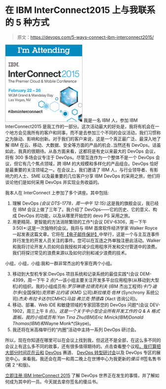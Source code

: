 # 在 IBM InterConnect2015 上与我联系的 5 种方式

> 原文：<https://devops.com/5-ways-connect-ibm-interconnect2015/>

[![interconnect-badge-250x250_im_attending](img/44177f9237ad4638de91396dbe443c64.png)](https://devops.com/wp-content/uploads/2015/02/interconnect-badge-250x250_im_attending.jpg) 我是一名 IBM 人，参加 IBM InterConnect2015 是我工作的一部分。这次活动最大的好处是，我将有机会在一个地方会见我所有的客户和同事，而不是去参加三个不同的会议活动，我们习惯称之为脉动、影响和创新。对于我们的客户来说，这是一个真正最广泛、最深入地了解 IBM 在云、移动、大数据、安全等方面的产品的机会..当然还有 DevOps。话虽如此，我真的很期待。从各方面来看，这都将是有史以来最大的 DevOps 会议，将有 300 多场会议专注于 DevOps。尽管互连作为一个整体不是一个 DevOps 会议，但它有几个焦点领域，跨 IBM 的大规模和多样化的产品组合。DevOps 恰好是最重要的关注领域之一。在会议上，我们邀请了 IBM 人，与行业领导者、有影响力的人士、SME 以及最重要的几位客户分享 IBM DevOps 的采用之旅，他们将谈论他们是如何采用 DevOps 并实现业务收益的。

我本人在 InterConnect 上参加了多个讲座。其中包括:

1.  理解 DevOps *(会议 DTS-1778，周一中午 12:15)*:这是我的旗舰会议，我已经在 IBM 会议上做了三年了。我介绍了 DevOps——它的历史、它的意义、构成 DevOps 的功能，以及从哪里开始您的 devo PS 采用之旅。
2.  用更精简、更智能的方法消除繁琐的工作*(会议 DEV-6306，周一下午 3:50)*:这是一次独特的会议。我将与 IBM 首席软件经济学家 Walker Royce 一起发表这篇文章。它将在[【电子邮件保护】](/cdn-cgi/l/email-protection)中举行，这是一个与主互连事件并行发生的开发人员关注的事件。您可以在互连之外单独注册此活动。Walker 和我将讨论开发人员如何自我授权并减少应用程序开发和交付管道中的浪费。我们将探讨常见的浪费来源以及如何识别和减少浪费的技术。

小组，小组，小组:我和一群非常杰出的专家在两个小组。

3.  移动到大型机专家:DevOps 项目系统和记录系统的最佳实践*(会议 DEM-4399，周一下午 2 点)*—该小组主要关注开发多平台应用程序(从移动到大型机)的组织。我的小组成员有:*罗莎琳德·拉德克利夫* (IBM 杰出工程师)*卡门·迪尔多*(全国保险)*克劳斯·比约诺* (KMD 公司)*斯拉维克·佐林* (Synchrony 系统公司)*杰夫·布拉卡达尔*(CMHC)*马兹·弗兰克·赞德森* (Xact 咨询公司)。
4.  移动、部署、Web IDE 和敏捷领域的专家回答您的 DevOps 问题*(会议 DEV-1902，周三上午 8 点)。*这是一个关于中小型企业所有开发工作的 Q & A 格式面板。我的小组成员有:*Yan Tina Zhu*(IBM)*Eric Minick*(IBM)*Donald Thomas*(IBM)和*Wayne Monk*(Skype)。
5.  我还将在米高梅举行的“内圈”活动中主持一系列 DevOps 研讨会。

所以，现在你知道在哪里可以在会议上找到我，但这还不是全部，在这么多不同的会议上有这么多不同的故事，还有很多值得期待的。点击查看整个议程[。我打算把大部分时间花在云和](https://www.ibm.com/cloud-computing/us/en/interconnect/agenda/) [DevOps](http://www.slideshare.net/sp2010/ibmdevops-featuredsessionsatinterconnect2015) 赛道、 [DevOps 转型研讨会](http://www.slideshare.net/sp2010/ibmdevops-workshopsatinterconnect2015)以及 DevOps 专区的展览中心。来看我。我还会在周一和周二晚上在世博中心为我更新的*傻瓜书*签名售书(第 2 ^和版)。

[立即注册 IBM InterConnect 2015](https://www.ibm.com/cloud-computing/us/en/interconnect/register/) 了解 DevOps 世界正在发生的事情，并了解如何成为其中的一员。今天就去拿你签名的傻瓜书。